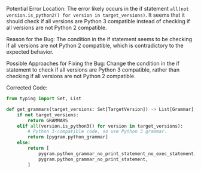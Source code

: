 Potential Error Location:
The error likely occurs in the if statement `all(not version.is_python2() for version in target_versions)`. It seems that it should check if all versions are Python 3 compatible instead of checking if all versions are not Python 2 compatible.

Reason for the Bug:
The condition in the if statement seems to be checking if all versions are not Python 2 compatible, which is contradictory to the expected behavior.

Possible Approaches for Fixing the Bug:
Change the condition in the if statement to check if all versions are Python 3 compatible, rather than checking if all versions are not Python 2 compatible.

Corrected Code:
```python
from typing import Set, List

def get_grammars(target_versions: Set[TargetVersion]) -> List[Grammar]:
    if not target_versions:
        return GRAMMARS
    elif all(version.is_python3() for version in target_versions):
        # Python 3-compatible code, so use Python 3 grammar.
        return [pygram.python_grammar]
    else:
        return [
            pygram.python_grammar_no_print_statement_no_exec_statement,
            pygram.python_grammar_no_print_statement,
        ]
```